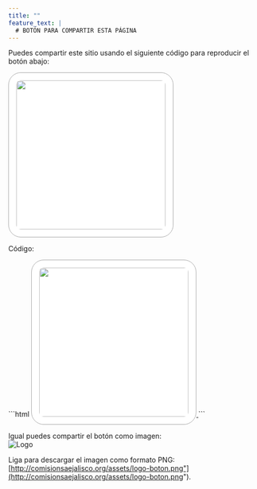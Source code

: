 ```yaml
---
title: ""
feature_text: |
  # BOTÓN PARA COMPARTIR ESTA PÁGINA
---
```


Puedes compartir este sitio usando el siguiente código para reproducir el botón abajo:
<style>
.change_bg{ background : #FFFFFF; }
.change_bg:hover { background : #F8F8F8; }
</style>
<a href="http://comisionsaejalisco.org/" class="imglink">
<img class="change_bg" src="http://comisionsaejalisco.org/assets/logo-boton.svg"
width="300px" style="border-radius: 25px; padding: 15px; border: 0.5px solid #A9A9A9">
</a>

<p>
Código: 
</p>
```html
<style>
.change_bg{ background : #FFFFFF; }
.change_bg:hover { background : #F8F8F8; }
</style>
<a href="http://comisionsaejalisco.org/">
<img class="change_bg" src="http://comisionsaejalisco.org/assets/logo-boton.svg"
width="300px" style="border-radius: 25px; padding: 15px; border: 0.5px solid #A9A9A9">
</a>
```

Igual puedes compartir el botón como imagen:  
![Logo](http://comisionsaejalisco.org/assets/logo-boton.png)

Liga para descargar el imagen como formato PNG: [http://comisionsaejalisco.org/assets/logo-boton.png"](http://comisionsaejalisco.org/assets/logo-boton.png").

<p></p>
<p></p>
<p></p>
<p></p>